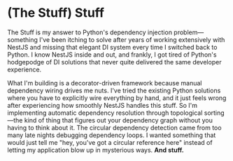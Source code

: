 # (The Stuff) Stuff

The Stuff is my answer to Python's dependency injection problem—something I've been itching to solve after years of working extensively with NestJS and missing that elegant DI system every time I switched back to Python. I know NestJS inside and out, and frankly, I got tired of Python's hodgepodge of DI solutions that never quite delivered the same developer experience.

What I'm building is a decorator-driven framework because manual dependency wiring drives me nuts. I've tried the existing Python solutions where you have to explicitly wire everything by hand, and it just feels wrong after experiencing how smoothly NestJS handles this stuff. So I'm implementing automatic dependency resolution through topological sorting—the kind of thing that figures out your dependency graph without you having to think about it. The circular dependency detection came from too many late nights debugging dependency loops. I wanted something that would just tell me "hey, you've got a circular reference here" instead of letting my application blow up in mysterious ways. **And stuff.**
